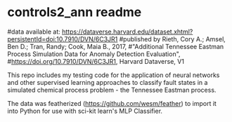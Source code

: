 # controls2_ann readme

#data available at: https://dataverse.harvard.edu/dataset.xhtml?persistentId=doi:10.7910/DVN/6C3JR1
#published by Rieth, Cory A.; Amsel, Ben D.; Tran, Randy; Cook, Maia B., 2017, 
#"Additional Tennessee Eastman Process Simulation Data for Anomaly Detection Evaluation", 
#https://doi.org/10.7910/DVN/6C3JR1, Harvard Dataverse, V1

This repo includes my testing code for the application of neural networks and other supervised learning
approaches to classify fault states in a simulated chemical process problem - the Tennessee Eastman process.

The data was featherized (https://github.com/wesm/feather) to import it into Python for use with
sci-kit learn's MLP Classifier. 
